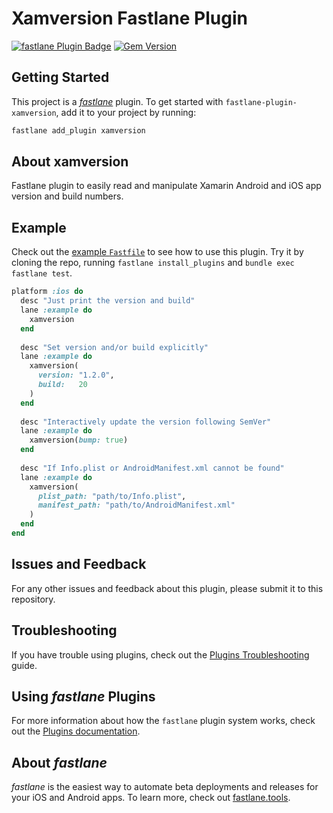 # Xamversion Fastlane Plugin

[![fastlane Plugin Badge](https://rawcdn.githack.com/fastlane/fastlane/master/fastlane/assets/plugin-badge.svg)](https://rubygems.org/gems/fastlane-plugin-xamversion)
[![Gem Version](https://badge.fury.io/rb/fastlane-plugin-xamversion.svg)](https://badge.fury.io/rb/fastlane-plugin-xamversion)

## Getting Started

This project is a [_fastlane_](https://github.com/fastlane/fastlane) plugin. To get started with `fastlane-plugin-xamversion`, add it to your project by running:

```bash
fastlane add_plugin xamversion
```

## About xamversion

Fastlane plugin to easily read and manipulate Xamarin Android and iOS app version and build numbers.

## Example

Check out the [example `Fastfile`](fastlane/Fastfile) to see how to use this plugin. Try it by cloning the repo, running `fastlane install_plugins` and `bundle exec fastlane test`.

```ruby
platform :ios do
  desc "Just print the version and build"
  lane :example do
    xamversion
  end
  
  desc "Set version and/or build explicitly"
  lane :example do
    xamversion(
      version: "1.2.0",
      build:   20
    )
  end
  
  desc "Interactively update the version following SemVer"
  lane :example do
    xamversion(bump: true)
  end
  
  desc "If Info.plist or AndroidManifest.xml cannot be found"
  lane :example do
    xamversion(
      plist_path: "path/to/Info.plist",
      manifest_path: "path/to/AndroidManifest.xml"
    )
  end
end
```

## Issues and Feedback

For any other issues and feedback about this plugin, please submit it to this repository.

## Troubleshooting

If you have trouble using plugins, check out the [Plugins Troubleshooting](https://docs.fastlane.tools/plugins/plugins-troubleshooting/) guide.

## Using _fastlane_ Plugins

For more information about how the `fastlane` plugin system works, check out the [Plugins documentation](https://docs.fastlane.tools/plugins/create-plugin/).

## About _fastlane_

_fastlane_ is the easiest way to automate beta deployments and releases for your iOS and Android apps. To learn more, check out [fastlane.tools](https://fastlane.tools).
